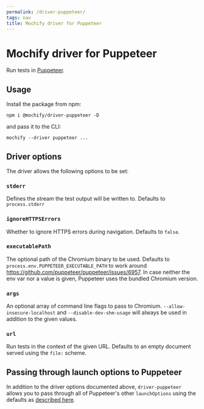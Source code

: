 ```yaml
---
permalink: /driver-puppeteer/
tags: nav
title: Mochify driver for Puppeteer
---
```

# Mochify driver for Puppeteer

Run tests in [Puppeteer][web].

[web]: https://pptr.dev/

## Usage

Install the package from npm:

```
npm i @mochify/driver-puppeteer -D
```

and pass it to the CLI:

```
mochify --driver puppeteer ...
```

## Driver options

The driver allows the following options to be set:

### `stderr`

Defines the stream the test output will be written to.
Defaults to `process.stderr`

### `ignoreHTTPSErrors`

Whether to ignore HTTPS errors during navigation.
Defaults to `false`.

### `executablePath`

The optional path of the Chromium binary to be used.
Defaults to `process.env.PUPPETEER_EXECUTABLE_PATH` to work around https://github.com/puppeteer/puppeteer/issues/6957.
In case neither the env var nor a value is given, Puppeteer uses the bundled Chromium version.

### `args`

An optional array of command line flags to pass to Chromium. `--allow-insecure-localhost` and `--disable-dev-shm-usage` will always be used in addition to the given values.

### `url`

Run tests in the context of the given URL.
Defaults to an empty document served using the `file:` scheme.

## Passing through launch options to Puppeteer

In addition to the driver options documented above, `driver-puppeteer` allows you to pass through all of Puppeteer's other `launchOptions` using the defaults as [described here][launch-options].

[launch-options]: https://pptr.dev/#?product=Puppeteer&version=v10.1.0&show=api-puppeteerlaunchoptions
